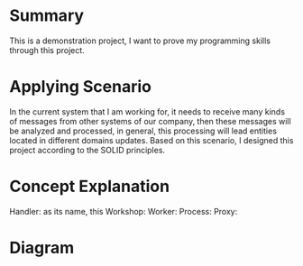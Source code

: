 Summary
============
This is a demonstration project, I want to prove my programming skills through this project.

Applying Scenario
============
In the current system that I am working for, it needs to receive many kinds of messages from other systems of our company, then these messages will be analyzed and processed, in general, this processing will lead entities located in different domains updates. Based on this scenario, I designed this project according to the SOLID principles.

Concept Explanation
============
Handler: as its name, this 
Workshop:
Worker:
Process:
Proxy:

Diagram
============

